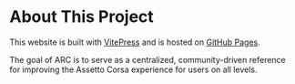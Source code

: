 # About This Project

This website is built with [VitePress](https://vitepress.dev/) and is hosted on [GitHub Pages](https://pages.github.com/).

The goal of ARC is to serve as a centralized, community-driven reference for improving the Assetto Corsa experience for users on all levels.
